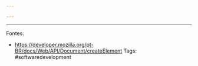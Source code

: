 ```yaml
---

---
```

---
Fontes:
- https://developer.mozilla.org/pt-BR/docs/Web/API/Document/createElement
Tags: #softwaredevelopment 
